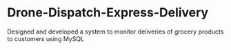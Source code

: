 # Drone-Dispatch-Express-Delivery
Designed and developed a system to monitor deliveries of grocery products to customers using MySQL
